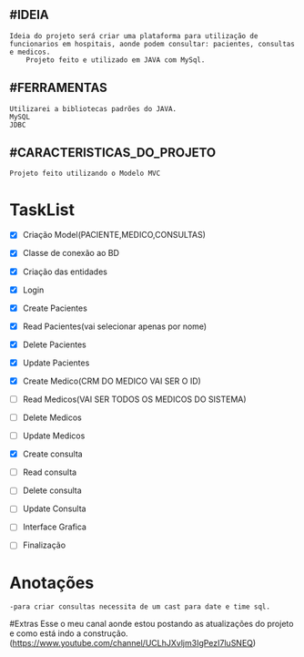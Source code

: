 ## #IDEIA 
	Ideia do projeto será criar uma plataforma para utilização de funcionarios em hospitais, aonde podem consultar: pacientes, consultas e medicos.
		Projeto feito e utilizado em JAVA com MySql.

## **#FERRAMENTAS**
	Utilizarei a bibliotecas padrões do JAVA.
	MySQL
	JDBC

## **#CARACTERISTICAS_DO_PROJETO**
	Projeto feito utilizando o Modelo MVC




# **TaskList**

- [x] Criação Model(PACIENTE,MEDICO,CONSULTAS)
- [x] Classe de conexão ao BD
- [x] Criação das entidades
- [x] Login
- [x] Create Pacientes
- [x] Read Pacientes(vai selecionar apenas por nome)
- [x] Delete Pacientes
- [x] Update Pacientes
- [x] Create Medico(CRM DO MEDICO VAI SER O ID)
- [ ] Read Medicos(VAI SER TODOS OS MEDICOS DO SISTEMA)
- [ ] Delete Medicos
- [ ] Update Medicos
- [x] Create consulta
- [ ] Read consulta
- [ ] Delete consulta
- [ ] Update Consulta
- [ ] Interface Grafica
- [ ] Finalização




# Anotações
	-para criar consultas necessita de um cast para date e time sql.
	




#Extras
Esse o meu canal aonde estou postando as atualizações do projeto e como está indo a construção.
(https://www.youtube.com/channel/UCLhJXvljm3IgPezI7luSNEQ)
